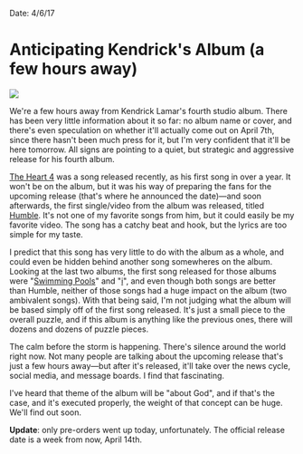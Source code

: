 Date: 4/6/17

# Anticipating Kendrick's Album (a few hours away)

![](http://images1.houstonpress.com/imager/u/original/9326033/kendrick-lamar-humble-video.jpg)

We're a few hours away from Kendrick Lamar's fourth studio album. There has been very little information about it so far: no album name or cover, and there's even speculation on whether it'll actually come out on April 7th, since there hasn't been much press for it, but I'm very confident that it'll be here tomorrow. All signs are pointing to a quiet, but strategic and aggressive release for his fourth album.

[The Heart 4](https://www.google.com/amp/s/genius.com/amp/Kendrick-lamar-the-heart-part-4-lyrics) was a song released recently, as his first song in over a year. It won't be on the album, but it was his way of preparing the fans for the upcoming release (that's where he announced the date)—and soon afterwards, the first single/video from the album was released, titled [Humble](http://nashp.com/kendrick-lamar-humble-music-video). It's not one of my favorite songs from him, but it could easily be my favorite video. The song has a catchy beat and hook, but the lyrics are too simple for my taste.

I predict that this song has very little to do with the album as a whole, and could even be hidden behind another song somewheres on the album. Looking at the last two albums, the first song released for those albums were "[Swimming Pools](https://youtu.be/B5YNiCfWC3A)" and "[i](https://youtu.be/8aShfolR6w8)", and even though both songs are better than Humble, neither of those songs had a huge impact on the album (two ambivalent songs). With that being said, I'm not judging what the album will be based simply off of the first song released. It's just a small piece to the overall puzzle, and if this album is anything like the previous ones, there will dozens and dozens of puzzle pieces.

The calm before the storm is happening. There's silence around the world right now. Not many people are talking about the upcoming release that's just a few hours away—but after it's released, it'll take over the news cycle, social media, and message boards. I find that fascinating.

I've heard that theme of the album will be "about God", and if that's the case, and it's executed properly, the weight of that concept can be huge. We'll find out soon.

**Update**: only pre-orders went up today, unfortunately. The official release date is a week from now, April 14th.